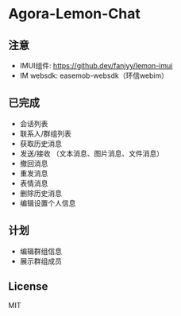 # Agora-Lemon-Chat

## 注意
- IMUI组件: https://github.dev/fanjyy/lemon-imui
- IM websdk: easemob-websdk（环信webim） 
## 已完成
* 会话列表
* 联系人/群组列表
* 获取历史消息
* 发送/接收 （文本消息、图片消息、文件消息）
* 撤回消息
* 重发消息
* 表情消息
* 删除历史消息
* 编辑设置个人信息
## 计划
* 编辑群组信息
* 展示群组成员
## License

MIT
